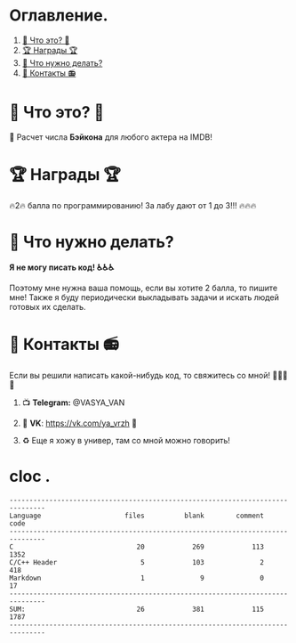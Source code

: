 # Оглавление.
1. [🤔 Что это? 🤔](#1_0)
2. [🏆 Награды 🏆](#2_0)
3. [👷 Что нужно делать?](#3_0)
4. [📱 Контакты 📻](#4_0)

# 🤔 Что это? 🤔<a name="1_0"></a>
🎥 Расчет числа **Бэйкона** для любого актера на IMDB!

# 🏆 Награды 🏆 <a name="2_0"></a>
🔥2🔥 балла по программированию! За лабу дают от 1 до 3!!! 🔥🔥🔥

# 👷 Что нужно делать? <a name="3_0"></a>
**Я не могу писать код! ♿♿♿**

Поэтому мне нужна ваша помощь, если вы хотите 2 балла, то пишите мне! Также я буду периодически выкладывать задачи и искать людей готовых их сделать.

# 📱 Контакты 📻 <a name="4_0"></a>

Если вы решили написать какой-нибудь код, то свяжитесь со мной! 🤙🤙🤙🤙

1. 📺 __Telegram:__ @VASYA_VAN

2. 🐉 __VK__: https://vk.com/ya_vrzh 🐉

3. ♻️ Еще я хожу в универ, там со мной можно говорить!

# cloc .
```
-------------------------------------------------------------------------------
Language                     files          blank        comment           code
-------------------------------------------------------------------------------
C                               20            269            113           1352
C/C++ Header                     5            103              2            418
Markdown                         1              9              0             17
-------------------------------------------------------------------------------
SUM:                            26            381            115           1787
-------------------------------------------------------------------------------
```


